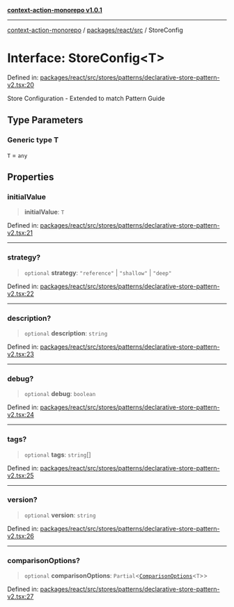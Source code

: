 [**context-action-monorepo v1.0.1**](../../../../README.md)

***

[context-action-monorepo](../../../../README.md) / [packages/react/src](../README.md) / StoreConfig

# Interface: StoreConfig\<T\>

Defined in: [packages/react/src/stores/patterns/declarative-store-pattern-v2.tsx:20](https://github.com/mineclover/context-action/blob/08bf17d6ec1c09cfe0ffb9710189395df90c9772/packages/react/src/stores/patterns/declarative-store-pattern-v2.tsx#L20)

Store Configuration - Extended to match Pattern Guide

## Type Parameters

### Generic type T

`T` = `any`

## Properties

### initialValue

> **initialValue**: `T`

Defined in: [packages/react/src/stores/patterns/declarative-store-pattern-v2.tsx:21](https://github.com/mineclover/context-action/blob/08bf17d6ec1c09cfe0ffb9710189395df90c9772/packages/react/src/stores/patterns/declarative-store-pattern-v2.tsx#L21)

***

### strategy?

> `optional` **strategy**: `"reference"` \| `"shallow"` \| `"deep"`

Defined in: [packages/react/src/stores/patterns/declarative-store-pattern-v2.tsx:22](https://github.com/mineclover/context-action/blob/08bf17d6ec1c09cfe0ffb9710189395df90c9772/packages/react/src/stores/patterns/declarative-store-pattern-v2.tsx#L22)

***

### description?

> `optional` **description**: `string`

Defined in: [packages/react/src/stores/patterns/declarative-store-pattern-v2.tsx:23](https://github.com/mineclover/context-action/blob/08bf17d6ec1c09cfe0ffb9710189395df90c9772/packages/react/src/stores/patterns/declarative-store-pattern-v2.tsx#L23)

***

### debug?

> `optional` **debug**: `boolean`

Defined in: [packages/react/src/stores/patterns/declarative-store-pattern-v2.tsx:24](https://github.com/mineclover/context-action/blob/08bf17d6ec1c09cfe0ffb9710189395df90c9772/packages/react/src/stores/patterns/declarative-store-pattern-v2.tsx#L24)

***

### tags?

> `optional` **tags**: `string`[]

Defined in: [packages/react/src/stores/patterns/declarative-store-pattern-v2.tsx:25](https://github.com/mineclover/context-action/blob/08bf17d6ec1c09cfe0ffb9710189395df90c9772/packages/react/src/stores/patterns/declarative-store-pattern-v2.tsx#L25)

***

### version?

> `optional` **version**: `string`

Defined in: [packages/react/src/stores/patterns/declarative-store-pattern-v2.tsx:26](https://github.com/mineclover/context-action/blob/08bf17d6ec1c09cfe0ffb9710189395df90c9772/packages/react/src/stores/patterns/declarative-store-pattern-v2.tsx#L26)

***

### comparisonOptions?

> `optional` **comparisonOptions**: `Partial`\<[`ComparisonOptions`](ComparisonOptions.md)&lt;`T`&gt;\>

Defined in: [packages/react/src/stores/patterns/declarative-store-pattern-v2.tsx:27](https://github.com/mineclover/context-action/blob/08bf17d6ec1c09cfe0ffb9710189395df90c9772/packages/react/src/stores/patterns/declarative-store-pattern-v2.tsx#L27)
